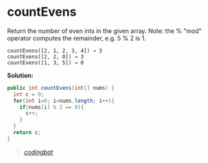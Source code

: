 # countEvens

Return the number of even ints in the given array. Note: the % "mod" operator computes the remainder, e.g. 5 % 2 is 1.

```
countEvens([2, 1, 2, 3, 4]) → 3
countEvens([2, 2, 0]) → 3
countEvens([1, 3, 5]) → 0
```

**Solution:**

```java
public int countEvens(int[] nums) {
  int c = 0;
  for(int i=0; i<nums.length; i++){
    if(nums[i] % 2 == 0){
      c++;
    }
  }
  return c;
}
```

> _[codingbat](https://codingbat.com/prob/p162010)_
